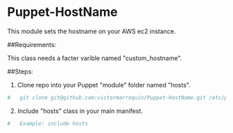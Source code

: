 Puppet-HostName
===============

This module sets the hostname on your AWS ec2 instance.

##Requirements:

This class needs a facter varible named "custom_hostname".

##Steps:

1. Clone repo into your Puppet "module" folder named "hosts".
```bash
#   git clone git@github.com:victormarroquin/Puppet-HostName.git /etc/puppet/modules/hosts
```
2. Include "hosts" class in your main manifest.
```bash
#   Example: include hosts
```
